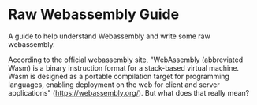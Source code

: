 # Raw Webassembly Guide

A guide to help understand Webassembly and write some raw webassembly.

According to the official webassembly site, "WebAssembly (abbreviated Wasm) is a binary instruction format for a stack-based virtual machine. Wasm is designed as a portable compilation target for programming languages, enabling deployment on the web for client and server applications" (https://webassembly.org/). But what does that really mean?

